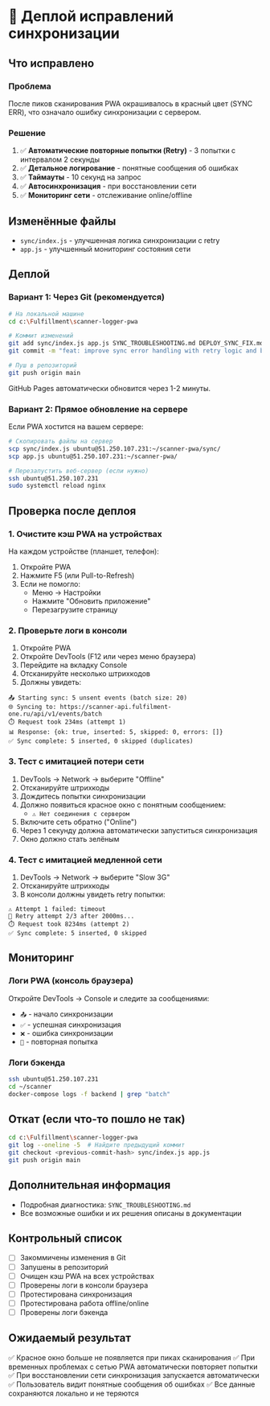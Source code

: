 # 🚀 Деплой исправлений синхронизации

## Что исправлено

### Проблема
После пиков сканирования PWA окрашивалось в красный цвет (SYNC ERR), что означало ошибку синхронизации с сервером.

### Решение
1. ✅ **Автоматические повторные попытки (Retry)** - 3 попытки с интервалом 2 секунды
2. ✅ **Детальное логирование** - понятные сообщения об ошибках
3. ✅ **Таймауты** - 10 секунд на запрос
4. ✅ **Автосинхронизация** - при восстановлении сети
5. ✅ **Мониторинг сети** - отслеживание online/offline

## Изменённые файлы

- `sync/index.js` - улучшенная логика синхронизации с retry
- `app.js` - улучшенный мониторинг состояния сети

## Деплой

### Вариант 1: Через Git (рекомендуется)

```bash
# На локальной машине
cd c:\Fulfillment\scanner-logger-pwa

# Коммит изменений
git add sync/index.js app.js SYNC_TROUBLESHOOTING.md DEPLOY_SYNC_FIX.md
git commit -m "feat: improve sync error handling with retry logic and better network monitoring"

# Пуш в репозиторий
git push origin main
```

GitHub Pages автоматически обновится через 1-2 минуты.

### Вариант 2: Прямое обновление на сервере

Если PWA хостится на вашем сервере:

```bash
# Скопировать файлы на сервер
scp sync/index.js ubuntu@51.250.107.231:~/scanner-pwa/sync/
scp app.js ubuntu@51.250.107.231:~/scanner-pwa/

# Перезапустить веб-сервер (если нужно)
ssh ubuntu@51.250.107.231
sudo systemctl reload nginx
```

## Проверка после деплоя

### 1. Очистите кэш PWA на устройствах

На каждом устройстве (планшет, телефон):

1. Откройте PWA
2. Нажмите F5 (или Pull-to-Refresh)
3. Если не помогло:
   - Меню → Настройки
   - Нажмите "Обновить приложение"
   - Перезагрузите страницу

### 2. Проверьте логи в консоли

1. Откройте PWA
2. Откройте DevTools (F12 или через меню браузера)
3. Перейдите на вкладку Console
4. Отсканируйте несколько штрихкодов
5. Должны увидеть:

```
📤 Starting sync: 5 unsent events (batch size: 20)
🌐 Syncing to: https://scanner-api.fulfilment-one.ru/api/v1/events/batch
⏱️ Request took 234ms (attempt 1)
📊 Response: {ok: true, inserted: 5, skipped: 0, errors: []}
✅ Sync complete: 5 inserted, 0 skipped (duplicates)
```

### 3. Тест с имитацией потери сети

1. DevTools → Network → выберите "Offline"
2. Отсканируйте штрихкоды
3. Дождитесь попытки синхронизации
4. Должно появиться красное окно с понятным сообщением:
   - `⚠️ Нет соединения с сервером`
5. Включите сеть обратно ("Online")
6. Через 1 секунду должна автоматически запуститься синхронизация
7. Окно должно стать зелёным

### 4. Тест с имитацией медленной сети

1. DevTools → Network → выберите "Slow 3G"
2. Отсканируйте штрихкоды
3. В консоли должны увидеть retry попытки:

```
⚠️ Attempt 1 failed: timeout
🔄 Retry attempt 2/3 after 2000ms...
⏱️ Request took 8234ms (attempt 2)
✅ Sync complete: 5 inserted, 0 skipped
```

## Мониторинг

### Логи PWA (консоль браузера)
Откройте DevTools → Console и следите за сообщениями:
- `📤` - начало синхронизации
- `✅` - успешная синхронизация
- `❌` - ошибка синхронизации
- `🔄` - повторная попытка

### Логи бэкенда
```bash
ssh ubuntu@51.250.107.231
cd ~/scanner
docker-compose logs -f backend | grep "batch"
```

## Откат (если что-то пошло не так)

```bash
cd c:\Fulfillment\scanner-logger-pwa
git log --oneline -5  # Найдите предыдущий коммит
git checkout <previous-commit-hash> sync/index.js app.js
git push origin main
```

## Дополнительная информация

- Подробная диагностика: `SYNC_TROUBLESHOOTING.md`
- Все возможные ошибки и их решения описаны в документации

## Контрольный список

- [ ] Закоммичены изменения в Git
- [ ] Запушены в репозиторий
- [ ] Очищен кэш PWA на всех устройствах
- [ ] Проверены логи в консоли браузера
- [ ] Протестирована синхронизация
- [ ] Протестирована работа offline/online
- [ ] Проверены логи бэкенда

## Ожидаемый результат

✅ Красное окно больше не появляется при пиках сканирования
✅ При временных проблемах с сетью PWA автоматически повторяет попытки
✅ При восстановлении сети синхронизация запускается автоматически
✅ Пользователь видит понятные сообщения об ошибках
✅ Все данные сохраняются локально и не теряются

